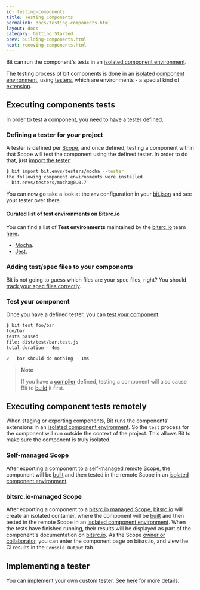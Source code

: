 ```yaml
---
id: testing-components
title: Testing Components
permalink: docs/testing-components.html
layout: docs
category: Getting Started
prev: building-components.html
next: removing-components.html
---
```


Bit can run the component's tests in an [isolated component environment](/docs/ext-concepts.html#what-is-an-isolated-component-environment).

The testing process of bit components is done in an [isolated component environment](/docs/ext-concepts.html#what-is-an-isolated-component-environment), using [testers](/docs/ext-testing.html), which are environments - a special kind of [extension](/docs/ext-concepts.html#extensions-vs-environments).

## Executing components tests

In order to test a component, you need to have a tester defined.

### Defining a tester for your project

A tester is defined per [Scope](/docs/what-is-bit.html#what-is-a-scope-collection), and once defined, testing a component within that Scope will test the component using the defined tester.
In order to do that, just [import the tester](/docs/cli-import.html#import-a-new-environment):

```bash
$ bit import bit.envs/testers/mocha --tester
the following component environments were installed
- bit.envs/testers/mocha@0.0.7
```

You can now go take a look at the `env` configuration in your [bit.json](/docs/conf-bit-json.html#env--object) and see your tester over there.

#### Curated list of test environments on Bitsrc.io

You can find a list of **Test environments** maintained by the [bitsrc.io](bitsrc.io) team [here](https://bitsrc.io/bit/envs).

- [Mocha](https://bitsrc.io/bit/envs/testers/mocha).
- [Jest](https://bitsrc.io/bit/envs/testers/jest).

### Adding test/spec files to your components

Bit is not going to guess which files are your spec files, right? You should [track your spec files correctly](/docs/cli-add.html#tracking-a-component-with-a-test-file).

### Test your component

Once you have a defined tester, you can [test your component](/docs/cli-test.html):

```bash
$ bit test foo/bar
foo/bar
tests passed
file: dist/test/bar.test.js
total duration - 4ms

✔   bar should do nothing - 1ms
```

> **Note**
>
> If you have a [compiler](/docs/building-components.html) defined, testing a component will also cause Bit to [build](/docs/cli-build.html) it first.

## Executing component tests remotely

When staging or exporting components, Bit runs the components' extensions in an [isolated component environment](/docs/ext-concepts.html#what-is-an-isolated-component-environment). So the `test` process for the component will run outside the context of the project. This allows Bit to make sure the component is truly isolated.

### Self-managed Scope

After exporting a component to a [self-managed remote Scope](/docs/organizing-components-in-scopes.html#self-managed-scope), the component will be [built](/docs/building-components.html) and then tested in the remote Scope in an [isolated component environment](/docs/ext-concepts.html#what-is-an-isolated-component-environment).

### bitsrc.io-managed Scope

After exporting a component to a [bitsrc.io managed Scope](/docs/organizing-components-in-scopes.html#creating-a-scope-on-bitsrcio), [bitsrc.io](bitsrc.io) will create an isolated container, where the component will be [built](/docs/building-components.html) and then tested in the remote Scope in an [isolated component environment](/docs/ext-concepts.html#what-is-an-isolated-component-environment).
When the tests have finished running, their results will be displayed as part of the component's documentation on [bitsrc.io](https://bitsrc.io).
As the Scope [owner or collaborator](/docs/scopes-on-bitsrc.html#Scope-permissions), you can enter the component page on bitsrc.io, and view the CI results in the `Console Output` tab.

## Implementing a tester

You can implement your own custom tester. [See here](/docs/ext-testing.html) for more details.